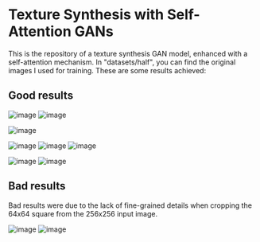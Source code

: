 # Texture Synthesis with Self-Attention GANs

This is the repository of a texture synthesis GAN model, enhanced with a self-attention mechanism. In "datasets/half", you can find the original images I used for training. 
These are some results achieved:

## Good results

![image](https://github.com/ChiaraGiaca/TextureSAGAN/assets/dotted.png)
![image](https://github.com/ChiaraGiaca/TextureSAGAN/assets/77294126/6cf85a4d-4cee-4b38-ae53-69a7260f5b9a)

![image](https://github.com/ChiaraGiaca/TextureSAGAN/assets/77294126/766b8735-1fd7-4fe7-9e47-413bf40005e5)

![image](https://github.com/ChiaraGiaca/TextureSAGAN/assets/77294126/0417c02f-820b-4875-b238-0763f807628c)
![image](https://github.com/ChiaraGiaca/TextureSAGAN/assets/77294126/b0a405c1-b647-4cb2-945a-0041775e5fd5)
![image](https://github.com/ChiaraGiaca/TextureSAGAN/assets/77294126/fcceaead-e6e5-40b9-836e-eb3332fcd294)

![image](https://github.com/ChiaraGiaca/TextureSAGAN/assets/77294126/9c0ae0c2-3ab5-423d-80a7-babbd8d66670)
![image](https://github.com/ChiaraGiaca/TextureSAGAN/assets/77294126/07b92ce3-ee68-4409-8dda-4a1fe5ab3a8a)








## Bad results
Bad results were due to the lack of fine-grained details when cropping the 64x64 square from the 256x256 input image.


![image](https://github.com/ChiaraGiaca/TextureSAGAN/assets/77294126/1fb5bf68-5aad-4579-aedd-2044f55fdfcb)
![image](https://github.com/ChiaraGiaca/TextureSAGAN/assets/77294126/6f222f8b-6e3e-4cb6-a849-32e115376304)
